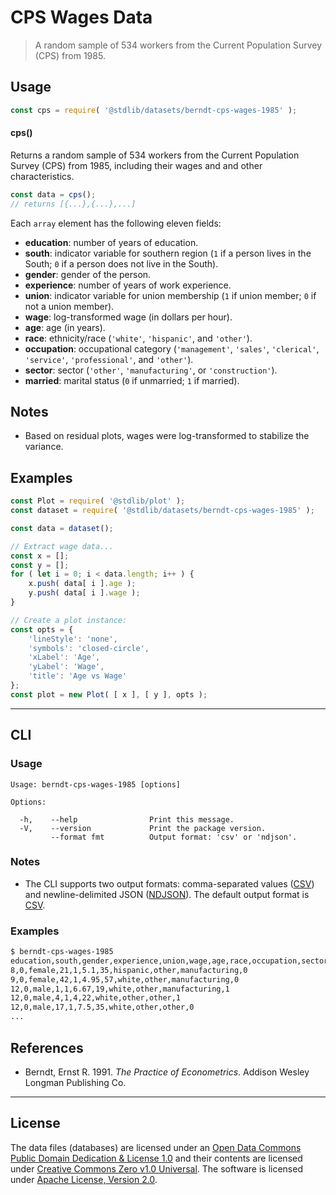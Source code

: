 <!--

@license Apache-2.0

Copyright (c) 2018 The Stdlib Authors.

Licensed under the Apache License, Version 2.0 (the "License");
you may not use this file except in compliance with the License.
You may obtain a copy of the License at

   http://www.apache.org/licenses/LICENSE-2.0

Unless required by applicable law or agreed to in writing, software
distributed under the License is distributed on an "AS IS" BASIS,
WITHOUT WARRANTIES OR CONDITIONS OF ANY KIND, either express or implied.
See the License for the specific language governing permissions and
limitations under the License.

-->

# CPS Wages Data

> A random sample of 534 workers from the Current Population Survey (CPS) from 1985.

<section class="intro">

</section>

<!-- /.intro -->

<section class="usage">

## Usage

```javascript
const cps = require( '@stdlib/datasets/berndt-cps-wages-1985' );
```

#### cps()

Returns a random sample of 534 workers from the Current Population Survey (CPS) from 1985, including their wages and and other characteristics.

```javascript
const data = cps();
// returns [{...},{...},...]
```

Each `array` element has the following eleven fields:

-   **education**: number of years of education.
-   **south**: indicator variable for southern region (`1` if a person lives in the South; `0` if a person does not live in the South).
-   **gender**: gender of the person.
-   **experience**: number of years of work experience.
-   **union**: indicator variable for union membership (`1` if union member; `0` if not a union member).
-   **wage**: log-transformed wage (in dollars per hour).
-   **age**: age (in years).
-   **race**: ethnicity/race (`'white'`, `'hispanic'`, and `'other'`).
-   **occupation**: occupational category (`'management'`, `'sales'`, `'clerical'`, `'service'`, `'professional'`, and `'other'`).
-   **sector**: sector (`'other'`, `'manufacturing'`, or `'construction'`).
-   **married**: marital status (`0` if unmarried; `1` if married).

</section>

<!-- /.usage -->

<section class="notes">

## Notes

-   Based on residual plots, wages were log-transformed to stabilize the variance.

</section>

<!-- /.notes -->

<section class="examples">

## Examples

<!-- eslint no-undef: "error" -->

```javascript
const Plot = require( '@stdlib/plot' );
const dataset = require( '@stdlib/datasets/berndt-cps-wages-1985' );

const data = dataset();

// Extract wage data...
const x = [];
const y = [];
for ( let i = 0; i < data.length; i++ ) {
    x.push( data[ i ].age );
    y.push( data[ i ].wage );
}

// Create a plot instance:
const opts = {
    'lineStyle': 'none',
    'symbols': 'closed-circle',
    'xLabel': 'Age',
    'yLabel': 'Wage',
    'title': 'Age vs Wage'
};
const plot = new Plot( [ x ], [ y ], opts );
```

</section>

<!-- /.examples -->

* * *

<section class="cli">

## CLI

<section class="usage">

### Usage

```text
Usage: berndt-cps-wages-1985 [options]

Options:

  -h,    --help                Print this message.
  -V,    --version             Print the package version.
         --format fmt          Output format: 'csv' or 'ndjson'.
```

</section>

<!-- /.usage -->

<section class="notes">

### Notes

-   The CLI supports two output formats: comma-separated values ([CSV][csv]) and newline-delimited JSON ([NDJSON][ndjson]). The default output format is [CSV][csv].

</section>

<!-- /.notes -->

<section class="examples">

### Examples

```bash
$ berndt-cps-wages-1985
education,south,gender,experience,union,wage,age,race,occupation,sector,married
8,0,female,21,1,5.1,35,hispanic,other,manufacturing,0
9,0,female,42,1,4.95,57,white,other,manufacturing,0
12,0,male,1,1,6.67,19,white,other,manufacturing,1
12,0,male,4,1,4,22,white,other,other,1
12,0,male,17,1,7.5,35,white,other,other,0
...
```

</section>

<!-- /.examples -->

</section>

<!-- /.cli -->

<section class="references">

## References

-   Berndt, Ernst R. 1991. _The Practice of Econometrics_. Addison Wesley Longman Publishing Co.

</section>

<!-- /.references -->

<!-- <license> -->

* * *

## License

The data files (databases) are licensed under an [Open Data Commons Public Domain Dedication & License 1.0][pddl-1.0] and their contents are licensed under [Creative Commons Zero v1.0 Universal][cc0]. The software is licensed under [Apache License, Version 2.0][apache-license].

<!-- </license> -->

<!-- Section for related `stdlib` packages. Do not manually edit this section, as it is automatically populated. -->

<section class="related">

</section>

<!-- /.related -->

<!-- Section for all links. Make sure to keep an empty line after the `section` element and another before the `/section` close. -->

<section class="links">

[csv]: https://tools.ietf.org/html/rfc4180

[ndjson]: http://specs.frictionlessdata.io/ndjson/

[pddl-1.0]: http://opendatacommons.org/licenses/pddl/1.0/

[cc0]: https://creativecommons.org/publicdomain/zero/1.0

[apache-license]: https://www.apache.org/licenses/LICENSE-2.0

</section>

<!-- /.links -->
